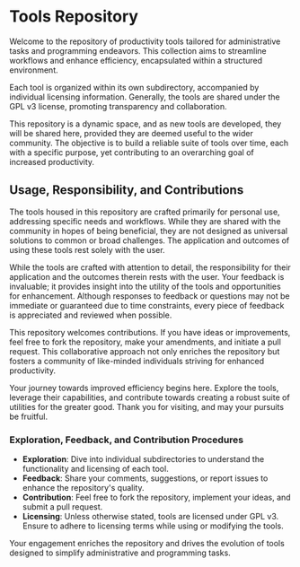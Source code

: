 # Tools Repository

Welcome to the repository of productivity tools tailored for administrative tasks and programming endeavors. This collection aims to streamline workflows and enhance efficiency, encapsulated within a structured environment.

Each tool is organized within its own subdirectory, accompanied by individual licensing information. Generally, the tools are shared under the GPL v3 license, promoting transparency and collaboration.

This repository is a dynamic space, and as new tools are developed, they will be shared here, provided they are deemed useful to the wider community. The objective is to build a reliable suite of tools over time, each with a specific purpose, yet contributing to an overarching goal of increased productivity.

## Usage, Responsibility, and Contributions

The tools housed in this repository are crafted primarily for personal use, addressing specific needs and workflows. While they are shared with the community in hopes of being beneficial, they are not designed as universal solutions to common or broad challenges. The application and outcomes of using these tools rest solely with the user. 

While the tools are crafted with attention to detail, the responsibility for their application and the outcomes therein rests with the user. Your feedback is invaluable; it provides insight into the utility of the tools and opportunities for enhancement. Although responses to feedback or questions may not be immediate or guaranteed due to time constraints, every piece of feedback is appreciated and reviewed when possible.

This repository welcomes contributions. If you have ideas or improvements, feel free to fork the repository, make your amendments, and initiate a pull request. This collaborative approach not only enriches the repository but fosters a community of like-minded individuals striving for enhanced productivity.

Your journey towards improved efficiency begins here. Explore the tools, leverage their capabilities, and contribute towards creating a robust suite of utilities for the greater good. Thank you for visiting, and may your pursuits be fruitful.

### Exploration, Feedback, and Contribution Procedures

- **Exploration**: Dive into individual subdirectories to understand the functionality and licensing of each tool.
- **Feedback**: Share your comments, suggestions, or report issues to enhance the repository's quality.
- **Contribution**: Feel free to fork the repository, implement your ideas, and submit a pull request.
- **Licensing**: Unless otherwise stated, tools are licensed under GPL v3. Ensure to adhere to licensing terms while using or modifying the tools.

Your engagement enriches the repository and drives the evolution of tools designed to simplify administrative and programming tasks.
